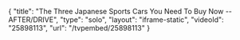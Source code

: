 {
    "title": "The Three Japanese Sports Cars You Need To Buy Now -- AFTER\/DRIVE",
    "type": "solo",
    "layout": "iframe-static",
    "videoId": "25898113",
    "url": "\/tvpembed\/25898113"
}